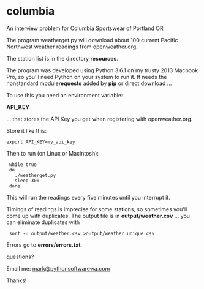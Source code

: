 # columbia
An interview problem for Columbia Sportswear of Portland OR


The program weatherget.py will download about 100 current Pacific Northwest weather readings from openweather.org.




The station list is in the directory **resources**.

The program was developed using Python 3.6.1 on my trusty 2013 Macbook Pro,
so you'll need Python on your system to run it. It needs the nonstandard module**requests** added by **pip** or direct download ...

To use this you need an environment variable:

**API_KEY**

 ... that stores the API Key you get when registering with openweather.org.

Store it like this:

    export API_KEY=my_api_key
    
 Then to run (on Linux or Macintosh):
 
     while true
     do
       ./weatherget.py
       sleep 300
     done
 
 
 This will run the readings every five minutes until you interrupt it.
 
 Timings of readings is imprecise for some stations, so sometimes you'll come up with duplicates. The
 output file is in **output/weather.csv** ... you can eliminate duplicates with
 
     sort -u output/weather.csv >output/weather.unique.csv
 
 Errors go to **errors/errors.txt**.
 
 questions?
 
 Email me: mark@pythonsoftwarewa.com
 
 Thanks!
 
